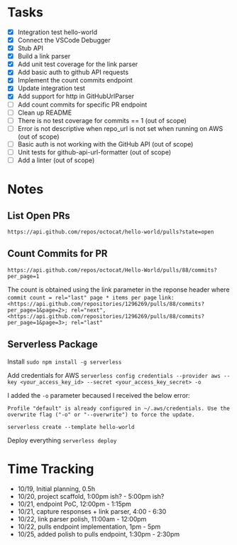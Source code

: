 
# Tasks
- [x] Integration test hello-world
- [x] Connect the VSCode Debugger
- [x] Stub API
- [x] Build a link parser
- [x] Add unit test coverage for the link parser
- [x] Add basic auth to github API requests
- [x] Implement the count commits endpoint
- [x] Update integration test
- [x] Add support for http in GitHubUrlParser
- [ ] Add count commits for specific PR endpoint
- [ ] Clean up README
- [ ] There is no test coverage for commits == 1 (out of scope)
- [ ] Error is not descriptive when repo_url is not set when running on AWS (out of scope)
- [ ] Basic auth is not working with the GitHub API (out of scope)
- [ ] Unit tests for github-api-url-formatter (out of scope)
- [ ] Add a linter (out of scope)

# Notes

## List Open PRs
`https://api.github.com/repos/octocat/hello-world/pulls?state=open`

## Count Commits for PR
`https://api.github.com/repos/octocat/Hello-World/pulls/88/commits?per_page=1`

The count is obtained using the link parameter in the reponse header where `commit count = rel="last" page * items per page`
```link: <https://api.github.com/repositories/1296269/pulls/88/commits?per_page=1&page=2>; rel="next", <https://api.github.com/repositories/1296269/pulls/88/commits?per_page=1&page=3>; rel="last"```

## Serverless Package

Install
`sudo npm install -g serverless`

Add credentials for AWS
`serverless config credentials --provider aws --key <your_access_key_id> --secret <your_access_key_secret> -o`

I added the `-o` parameter becaused I received the below error:

```
Profile "default" is already configured in ~/.aws/credentials. Use the overwrite flag ("-o" or "--overwrite") to force the update.
```

`serverless create --template hello-world`

Deploy everything
`serverless deploy`

# Time Tracking
- 10/19, Initial planning, 0.5h
- 10/20, project scaffold, 1:00pm ish? - 5:00pm ish?
- 10/21, endpoint PoC, 12:00pm - 1:15pm
- 10/21, capture responses + link parser, 4:00 - 6:30
- 10/22, link parser polish, 11:00am - 12:00pm
- 10/22, pulls endpoint implementation, 1pm - 5pm
- 10/25, added polish to pulls endpoint, 1:30pm - 2:30pm